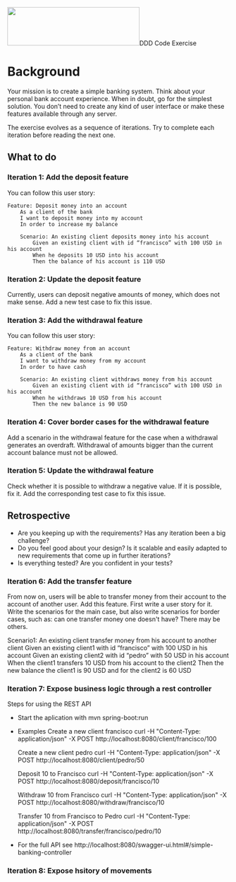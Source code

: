 

<p>
<img width="300" height="87" src="http://www.methodsandtools.com/archive/ddd5.gif>
</p>


# DDD Code Exercise

# Background

Your mission is to create a simple banking system. Think about your personal bank account experience. When in doubt, go for the simplest solution. You don’t need to create any kind of user interface or make these features available through any server.

The exercise evolves as a sequence of iterations. Try to complete each iteration before reading the next one.

## What to do
### Iteration 1: Add the deposit feature

You can follow this user story:

```gherkin
Feature: Deposit money into an account
    As a client of the bank
    I want to deposit money into my account
    In order to increase my balance

    Scenario: An existing client deposits money into his account
        Given an existing client with id “francisco” with 100 USD in his account
        When he deposits 10 USD into his account
        Then the balance of his account is 110 USD
```

### Iteration 2: Update the deposit feature

Currently, users can deposit negative amounts of money, which does not make sense. Add a new test case to fix this issue.

### Iteration 3: Add the withdrawal feature

You can follow this user story:
```gherkin
Feature: Withdraw money from an account
    As a client of the bank
    I want to withdraw money from my account
    In order to have cash

    Scenario: An existing client withdraws money from his account
        Given an existing client with id “francisco” with 100 USD in his account
        When he withdraws 10 USD from his account
        Then the new balance is 90 USD
```

### Iteration 4: Cover border cases for the withdrawal feature

Add a scenario in the withdrawal feature for the case when a withdrawal generates an overdraft. Withdrawal of amounts bigger than the current account balance must not be allowed.

### Iteration 5: Update the withdrawal feature

Check whether it is possible to withdraw a negative value. If it is possible, fix it. Add the corresponding test case to fix this issue.

## Retrospective

- Are you keeping up with the requirements? Has any iteration been a big challenge?
- Do you feel good about your design? Is it scalable and easily adapted to new requirements that come up in further iterations?
- Is everything tested? Are you confident in your tests?

### Iteration 6: Add the transfer feature

From now on, users will be able to transfer money from their account to the account of another user. Add this feature. First write a user story for it. Write the scenarios for the main case, but also write scenarios for border cases, such as: can one transfer money one doesn't have? There may be others.

 Scenario1: An existing client transfer money from his account to another client
        Given an existing client1 with id “francisco” with 100 USD in his account
        Given an existing client2 with id “pedro” with 50 USD in his account
        When the client1 transfers 10 USD from his account to the client2
        Then the new balance the client1 is 90 USD and for the client2 is 60 USD

### Iteration 7: Expose business logic through a rest controller

Steps for using the REST API

- 	Start the aplication with mvn spring-boot:run
- 	Examples
	Create a new client francisco
		curl  -H "Content-Type: application/json" -X POST http://localhost:8080/client/francisco/100
		
	Create a new client pedro
		curl  -H "Content-Type: application/json" -X POST http://localhost:8080/client/pedro/50
		
	Deposit 10 to Francisco 
		curl  -H "Content-Type: application/json" -X POST http://localhost:8080/deposit/francisco/10
		
	Withdraw 10 from Francisco 
		curl  -H "Content-Type: application/json" -X POST http://localhost:8080/withdraw/francisco/10
		
	Transfer 10 from Francisco to Pedro
		curl  -H "Content-Type: application/json" -X POST http://localhost:8080/transfer/francisco/pedro/10
	
-	For the full API see http://localhost:8080/swagger-ui.html#/simple-banking-controller

### Iteration 8: Expose hsitory of movements